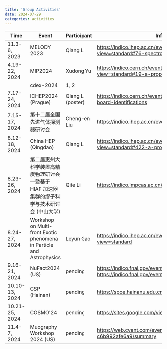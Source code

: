 ```yaml
---
title: 'Group Activities'
date: 2024-07-29
categories: activities
---
```

| Time           | Event                            | Participant       | Information                                     |
| -------------  | -------------------------------- | ----------------- | --------------------------------------          |
| 11.3-6, 2023   | MELODY 2023                      | Qiang Li          | https://indico.ihep.ac.cn/event/20601/timetable/?view=standard#76-spectrometer-design-of-melo |
| 4.19-22, 2024  | MIP2024                          | Xudong Yu         | https://indico.cern.ch/event/1356341/timetable/?view=standard#19-a-proposed-pku-muon-experim |
|                | cdex-2024                        | 1, 2              |                                                 |
| 7.17-24, 2024  | ICHEP2024 (Prague)               | Qiang Li (poster) | https://indico.cern.ch/event/1291157/page/35069-poster-board-identifications |
| 7.15-17, 2024  | 第十二届全国先进气体探测器研讨会 | Cheng-en Liu      | https://indico.ihep.ac.cn/event/22017/contributions/159414/ |
| 8.12-18, 2024  | China HEP (Qingdao)              | Qiang Li          | https://indico.ihep.ac.cn/event/21331/timetable/?view=standard#422-a-proposed-pku-muon-experi |
| 8.23-26, 2024  | 第二届惠州大科学装置高精度物理研讨会—暨基于 HIAF 加速器集群的缪子科学与技术研讨会 (中山大学) | Qite Li | https://indico.impcas.ac.cn/event/63/contributions/442/ |
| 8.24-27, 2024  | Workshop on Multi-front Exotic phenomena in Particle and Astrophysics | Leyun Gao | https://indico.ihep.ac.cn/event/22411/timetable/?view=standard |
| 9.16-21, 2024  | NuFact2024 (US)                  | pending           | https://indico.fnal.gov/event/63406/abstracts/ https://indico.fnal.gov/event/63406/abstracts/8869/ |
| 10.10-13, 2024 | CSP (Hainan)                     | pending           | https://spoe.hainanu.edu.cn/info/1044/26731.htm |
| 10.21-25, 2024 | COSMO'24                         | pending           | https://sites.google.com/view/cosmo2024/venue   |
| 11.4-7, 2024   | Muography Workshop 2024 (US)     | pending           | https://web.cvent.com/event/e1c94370-1e43-4ff5-a25a-c6b992afe6a9/summary |
